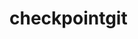 # checkpointgit































































































































